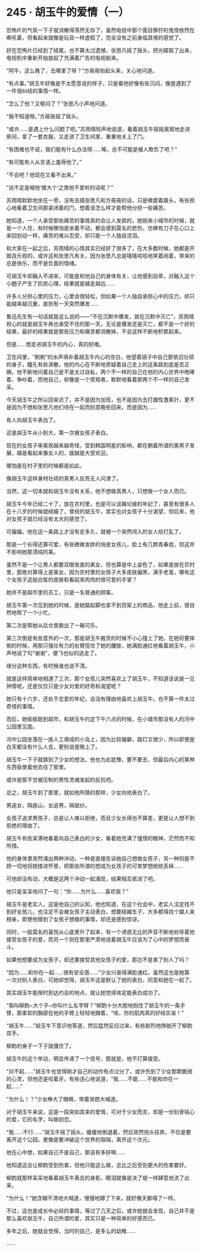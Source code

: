 # 245 · 胡玉牛的爱情（一）

恐怖片的气氛一下子就消散得荡然无存了，虽然电视中那个面目狰狞的鬼怪依然在嘶吼着，但看起来就像是玩具一样虚假了，完全没有之前身临其境的感觉了。

好在恐怖片已经到了结尾，也不算太过遗憾，张思凡摇了摇头，把光碟取了出来，电视机中重新开始放起了充满着广告的电视剧来。

“阿牛，这么晚了，去哪里了呀？”方莜莜抬起头来，关心地问道。

“有点事。”胡玉牛好像是不太愿意说的样子，只是看他好像有些沉闷，像是遇到了一件很纠结的事情一样。

“怎么了他？又郁闷了？”张思凡小声地问道。

“我不知道呀。”方莜莜摇了摇头。

“或许……是遇上什么问题了吧。”苏雨晴轻声地说道，看着胡玉牛摇摇晃晃地走进房间，拿了一套衣服，又走进了卫生间里，重重地关上了门。

“有困难也不说，我们能有什么办法呀……唉，总不可能是被人欺负了吧？”

“有可能有人从言语上羞辱他了。”

“不会吧？他现在又看不出来。”

“说不定是喊他‘傻大个’之类他不爱听的话呢？”

苏雨晴默默地坐在一旁，没有去插张思凡和方莜莜的话，只是微蹙着眉头，有些担心地看着卫生间那紧闭着的门，想着该怎么样才能帮他分担一些痛苦。

她知道，一个人承受那些痛苦的事情真的会让人发疯的，她刚来小城市的时候，就是一个人住，有时候哪怕是坐着不动，都会感到莫名的悲伤，仿佛有刀子在心口上来回划动一样，痛苦的难以忍受，却只能一个人独自流泪。

和大家在一起之后，苏雨晴的心情其实已经好了很多了，在大多数时候，她都是开朗且乐观的，或许这和张思凡有关，因为张思凡总是嘻嘻哈哈地笑着闹着，带来的总是快乐，而不是负面的情绪。

可胡玉牛却融入不进来，可能是和他自己的身体有关，让他感到自卑，对融入这个小圈子产生了抗拒心理，结果就是越走越远……

许多人分担心里的压力，心里会很轻松，但如果一个人独自承担心中的压力，却只能越来越沉重，直到有一天突然爆发……

鲁迅先生有一句话就是这么说的——“不在沉默中爆发，就在沉默中灭亡”，苏雨晴担心的就是胡玉牛再也承受不住的那一天，无论是爆发还是灭亡，都不是一个好的结果，最好的结果就是那些压力和痛苦都消散掉，不会这样不断地积累起来。

但是……想走进胡玉牛的内心，真的好难。

卫生间里，“刷刷”的水声填补着胡玉牛内心的空白，他望着镜子中自己那依旧壮硕的身子，瞳孔有些涣散，他的内心在不断地质疑着自己走上的这条路到底是否正确，他不断地问着自己是不是太过自私，两个不一样的自己在他的内心世界中咆哮着，争吵着，而他自己，却像是一个旁观者，默默地看着那两个不一样的自己发呆。

今天胡玉牛之所以回来迟了，并不是因为加班，也不是因为去打雌性激素针，更不是因为不想和张思凡他们待在一起而刻意晚些回来，而是因为……

有人向胡玉牛表白了。

这是胡玉牛从小到大，第一次被女孩子表白。

现在的女孩子审美观越来越奇怪，受到韩国明星的影响，都在朝着所谓的美男子发展，越是看起来像女人的，就越是大受欢迎。

哪怕是在村子里的时候都是如此。

像胡玉牛这样身材壮硕的真男人反而无人问津了。

当然，这一切本就和胡玉牛没有关系，他不想做真男人，只想做一个女人而已。

胡玉牛今年已经二十了，放在农村里，也是可以谈婚论嫁的年纪了，甚至有很多人在十八岁的时候就结婚了，曾经的胡玉牛，其实也对女孩子十分渴望，但后来，他对女孩子就已经没有太大的感觉了。

可偏偏，他在这一条路上才没有走多久，就被一个突然闯入的女人给打乱了。

那是一个长得还算可爱，有些微微发胖的俏皮女孩儿，脸上有几颗青春痘，但这并不影响她那清纯的美。

虽然不是一个让男人都要双眼发直的美女，但也算是中上姿色了，如果是放在农村里，那绝对算得上是美女，因为农村里的女孩子大多皮肤偏黑，满手老茧，哪有这个女孩子这般白皙的皮肤和看起来肉肉的很可爱的手掌？

她并不是超市里的员工，只是一名普通的顾客。

胡玉牛第一次见到她的时候，是她踮起脚也拿不到货架上的商品，他走上前，很自然地帮了一个小忙。

第二次是帮她从后仓里搬出了一箱可乐。

第三次倒是有些意外的一次，那是胡玉牛搬货的时候不小心撞上了她，在她将要摔倒的时候，用那只强壮有力的右臂揽住了她的腰肢，她满脸通红地看着胡玉牛，小声地说了句“谢谢”，便飞也似的逃走了。

缘分这种东西，有时候谁也说不清。

就是这样简单地相遇了三次，那个女孩儿突然喜欢上了胡玉牛，不知道该说是一见钟情呢，还是仅仅只是少女对爱的好奇和渴望呢？

她只有十六岁，还处于恋爱的年纪，会没有理由地喜欢上胡玉牛，也不算一件太过奇怪的事情。

而后，她偷偷跑到超市，和胡玉牛约定下午六点的时候，在小城市那没有人的河中公园里见面。

河中公园坐落在一座人工填成的小岛上，因为比较偏僻，路灯又很少，所以即使是白天都没有什么人去，更别说是晚上了。

胡玉牛一下子就猜到了少女的想法，他也为此犹豫，要不要去，但最后内心的某种东西驱使着他去往了那里。

或许是那不甘被压制的男性灵魂发起的反抗吧。

总之，胡玉牛到了那里，就如他所猜的那样，少女向他表白了。

男追女，隔座山，女追男，隔层纱。

女孩子追求男孩子，总是让人难以拒绝，而且少女长得也不算差，更是让人想不到拒绝的理由了。

胡玉牛有些呆滞地看着向自己表白的少女，看着她充满了憧憬的眼神，茫然而不知所措。

他的身体里突然涌出两种冲动，一种是直接告诉她自己想做女孩子，另一种则是不顾一切地将她搂进怀里，把那些所谓的想成为女孩子的可笑梦想统统丢掉……

可他却没有动，大概是这两个冲动一起涌现，结果相互抵消了吧。

他只是呆呆地问了一句：“你……为什么……喜欢我？”

胡玉牛是老实人，这是他自己的认知，他也知道，在这个社会中，老实人注定找不到好女孩儿，也注定不会被女孩子主动表白，想要结婚生子，大多都得找个媒人来相亲，即使他猜到了女孩子想做的事情，却还是感到惊讶。

同时，一股莫名的喜悦从心底里升了起来，有一个诱惑无比的声音不断地劝导着他接受女孩子的爱，而另一个则在那里严肃地说着胡玉牛应该为了心中的梦想而奋斗。

如果他想要成为女孩子，却还要接受其他女孩子的爱，那岂不是害了别人了吗？

“因为……和你在一起……很有安全感……”少女兴奋得满脸通红，虽然这也是她第一次对别人表白，可她却觉得，胡玉牛这是默认了她的表白，同意和她在一起了。

其实胡玉牛能按时到达约会的地点，就让她觉得肯定能表白成功了。

“我叫柳韵~大个子~你叫什么名字呀？”柳韵十分大胆地抱住了胡玉牛的一条手臂，那柔软的胸部在他的手臂上轻轻地蹭着，“哇，你的肌肉真的好结实诶！”

“胡玉牛……”胡玉牛下意识地答道，然后猛然反应过来，有些剧烈地挣脱开了柳韵双手。

柳韵的身子一下子就僵住了。

胡玉牛的这个举动，明显传递了一个信号，那就是，他不打算接受。

“对不起……”胡玉牛也觉得刚才自己的动作有点过分了，或许伤到了少女那颗脆弱的心灵，但他还是咬着牙，有些违心地说道，“我……不能……不能和你在一起……”

“为什么！？”少女睁大了眼睛，带着哭腔大喊道。

对于胡玉牛来说，这是一段突如其来的爱情，可对于少女而言，却是一份刻骨铭心的爱，它的名字，叫做初恋。

“我……不行……”胡玉牛摇了摇头，缓缓地倒退着，然后突然扭头狂奔，不仅是要离开这个公园，更像是要冲破这个世界的阻隔，离开这个次元。

他在心中想，如果自己不是自己，那该有多好啊……

他知道这会让柳韵受到伤害，但他只能这么做，总比之后受到更大的伤害要好。

柳韵就那样呆呆地看着胡玉牛离去的身影，眼泪就像是决了堤一样肆意地流了出来。

“为什么！”她含糊不清地大喊道，慢慢地蹲了下来，就好像天都塌了一样。

不过，这也是成长中必经的事情，等过了几天之后，或许她就会发现，自己并不是那么喜欢胡玉牛，自己所谓的爱，其实只是一种简单的好感而已。

多年之后，她就会觉得，当时的自己，是多么的幼稚……

……
